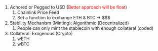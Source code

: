 1. Achored or Pegged to USD (<span style="color:red">Better approach will be float</span>)
    1. Chainlink Price Feed
    2. Set a function to exchange ETH & BTC -> $$$
2. Stability Mechanism (Minting): Algorithmic (Decentralized)
    1. People can only mint the stablecoin with enough collateral (coded)
3. Collateral: Exogenous (Crypto)
    1. wETH
    2. wBTC